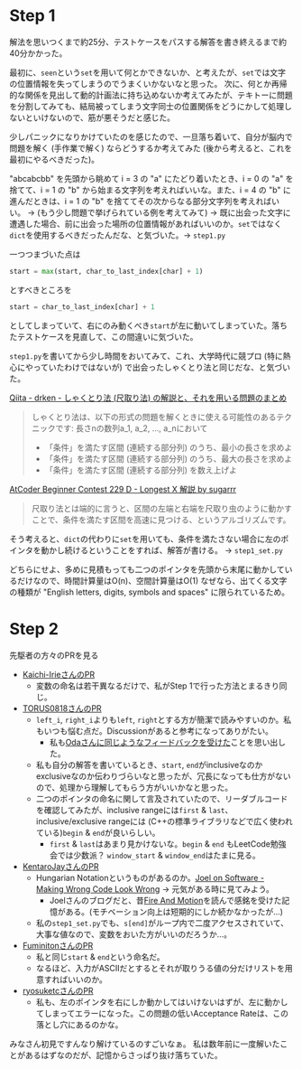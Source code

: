 # Step 1

解法を思いつくまで約25分、テストケースをパスする解答を書き終えるまで約40分かかった。

最初に、`seen`という`set`を用いて何とかできないか、と考えたが、`set`では文字の位置情報を失ってしまうのでうまくいかないなと思った。
次に、何とか再帰的な関係を見出して動的計画法に持ち込めないか考えてみたが、テキトーに問題を分割してみても、結局被ってしまう文字同士の位置関係をどうにかして処理しないといけないので、筋が悪そうだと感じた。

少しパニックになりかけていたのを感じたので、一旦落ち着いて、自分が脳内で問題を解く (手作業で解く) ならどうするか考えてみた (後から考えると、これを最初にやるべきだった)。

"abcabcbb" を先頭から眺めて i = 3 の "a" にたどり着いたとき、i = 0 の "a" を捨てて、i = 1 の "b" から始まる文字列を考えればいいな。また、i = 4 の "b" に進んだときは、i = 1 の "b" を捨ててその次からなる部分文字列を考えればいい。 -> (もう少し問題で挙げられている例を考えてみて) -> 既に出会った文字に遭遇した場合、前に出会った場所の位置情報があればいいのか。`set`ではなく`dict`を使用するべきだったんだな、と気づいた。-> `step1.py`

一つつまづいた点は

```python
start = max(start, char_to_last_index[char] + 1)
```

とすべきところを

```python
start = char_to_last_index[char] + 1
```

としてしまっていて、右にのみ動くべき`start`が左に動いてしまっていた。落ちたテストケースを見直して、この間違いに気づいた。

`step1.py`を書いてから少し時間をおいてみて、これ、大学時代に競プロ (特に熱心にやっていたわけではないが) で出会ったしゃくとり法と同じだな、と気づいた。

[Qiita - drken - しゃくとり法 (尺取り法) の解説と、それを用いる問題のまとめ](https://qiita.com/drken/items/ecd1a472d3a0e7db8dce)

> しゃくとり法は、以下の形式の問題を解くときに使える可能性のあるテクニックです:
> 長さnの数列a_1, a_2, ..., a_nにおいて
> - 「条件」を満たす区間 (連続する部分列) のうち、最小の長さを求めよ
> - 「条件」を満たす区間 (連続する部分列) のうち、最大の長さを求めよ
> - 「条件」を満たす区間 (連続する部分列) を数え上げよ

[AtCoder Beginner Contest 229 D - Longest X 解説 by sugarrr](https://atcoder.jp/contests/abc229/editorial/2956?lang=ja)

> 尺取り法とは端的に言うと、区間の左端と右端を尺取り虫のように動かすことで、条件を満たす区間を高速に見つける、というアルゴリズムです。

そう考えると、`dict`の代わりに`set`を用いても、条件を満たさない場合に左のポインタを動かし続けるということをすれば、解答が書ける。 -> `step1_set.py`

どちらにせよ、多めに見積もっても二つのポインタを先頭から末尾に動かしているだけなので、時間計算量はO(n)、空間計算量はO(1) なぜなら、出てくる文字の種類が "English letters, digits, symbols and spaces" に限られているため。

# Step 2

先駆者の方々のPRを見る

- [Kaichi-IrieさんのPR](https://github.com/Kaichi-Irie/leetcode-python/pull/9)
    - 変数の命名は若干異なるだけで、私がStep 1で行った方法とまるきり同じ。
- [TORUS0818さんのPR](https://github.com/TORUS0818/leetcode/pull/50)
    - `left_i`, `right_i`よりも`left`, `right`とする方が簡潔で読みやすいのか。私もいつも悩む点だ。Discussionがあると参考になってありがたい。
        - 私も[Odaさんに同じようなフィードバックを受けた](https://github.com/huyfififi/coding-challenges/pull/14#discussion_r2082999110)ことを思い出した。
    - 私も自分の解答を書いているとき、`start`, `end`がinclusiveなのかexclusiveなのか伝わりづらいなと思ったが、冗長になっても仕方がないので、処理から理解してもらう方がいいかなと思った。
    - 二つのポインタの命名に関して言及されていたので、リーダブルコードを確認してみたが、inclusive rangeには`first` & `last`、inclusive/exclusive rangeには (C++の標準ライブラリなどで広く使われている)`begin` & `end`が良いらしい。
        - `first` & `last`はあまり見かけないな。`begin` & `end` もLeetCode勉強会では少数派？ `window_start` & `window_end`はたまに見る。
- [KentaroJayさんのPR](https://github.com/KentaroJay/Leetcode/pull/4)
    - Hungarian Notationというものがあるのか。[Joel on Software - Making Wrong Code Look Wrong](https://www.joelonsoftware.com/2005/05/11/making-wrong-code-look-wrong/) -> 元気がある時に見てみよう。
        - Joelさんのブログだと、昔[Fire And Motion](https://www.joelonsoftware.com/2002/01/06/fire-and-motion/)を読んで感銘を受けた記憶がある。(モチベーション向上は短期的にしか続かなかったが...)
    - 私の`step1_set.py`でも、`s[end]`がループ内で二度アクセスされていて、大事な値なので、変数をおいた方がいいのだろうか...。
- [FuminitonさんのPR](https://github.com/Fuminiton/LeetCode/pull/50)
    - 私と同じ`start` & `end`という命名だ。
    - なるほど、入力がASCIIだとするとそれが取りうる値の分だけリストを用意すればいいのか。
- [ryosuketcさんのPR](https://github.com/ryosuketc/leetcode_arai60/pull/37)
    - 私も、左のポインタを右にしか動かしてはいけないはずが、左に動かしてしまってエラーになった。この問題の低いAcceptance Rateは、この落とし穴にあるのかな。

みなさん初見ですんなり解けているのすごいなぁ。
私は数年前に一度解いたことがあるはずなのだが、記憶からさっぱり抜け落ちていた。
